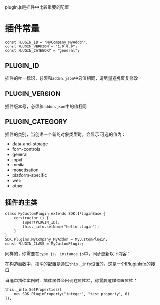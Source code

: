 plugin.js是插件中比较重要的配置

# 插件常量

```
const PLUGIN_ID = "MyCompany_MyAddon";
const PLUGIN_VERSION = "1.0.0.0";
const PLUGIN_CATEGORY = "general";
```

## PLUGIN_ID
插件的唯一标识，必须和`addon.json`中的值相同，请尽量避免反复修改

## PLUGIN_VERSION
插件版本号，必须和`addon.json`中的值相同

## PLUGIN_CATEGORY
插件的类别，当创建一个新的对象类型时，会显示
可选的值为：
- data-and-storage
- form-controls
- general
- input 
- media 
- monetisation
- platform-specific
- web
- other

## 插件的主类
```
class MyCustomPlugin extends SDK.IPluginBase {
    constructor () {
        super(PLUGIN_ID);
        this._info.setName("hello plugin");
    }
}
SDK.Plugins.MyCompany_MyAddon = MyCustomPlugin;
const PLUGIN_CLASS = MyCustomPlugin;

```

同样的，你需要在`type.js`、 `instance.js`中，同步更新以下内容：

在构造函数中，插件的配置是通过`this._info`设置的，这是一个[IPluginInfo]()的接口


当选中插件实例时，插件属性会出现在属性栏，你需要这样设置属性：
```
this._info.SetProperties([
	new SDK.PluginProperty("integer", "test-property", 0)
]);
```
